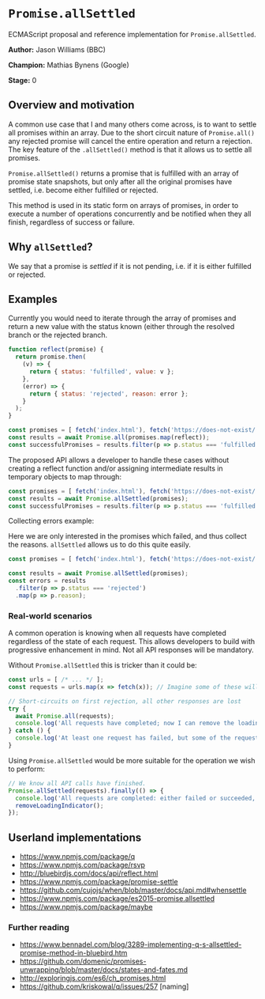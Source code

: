 

# `Promise.allSettled`

ECMAScript proposal and reference implementation for `Promise.allSettled`.

**Author:** Jason Williams (BBC) 

**Champion:** Mathias Bynens (Google)

**Stage:** 0 

## Overview and motivation

A common use case that I and many others come across, is to want to settle all promises within an array. Due to the short circuit nature of `Promise.all()` any rejected promise will cancel the entire operation and return a rejection.
The key feature of the `.allSettled()` method is that it allows us to settle all promises.

`Promise.allSettled()` returns a promise that is fulfilled with an array of promise state snapshots, but only after all the original promises have settled, i.e. become either fulfilled or rejected.

This method is used in its static form on arrays of promises, in order to execute a number of operations concurrently and be notified when they all finish, regardless of success or failure.

## Why `allSettled`?

We say that a promise is _settled_ if it is not pending, i.e. if it is either fulfilled or rejected.

## Examples

Currently you would need to iterate through the array of promises and return a new value with the status known (either through the resolved branch or the rejected branch.

```js
function reflect(promise) {
  return promise.then(
    (v) => {
      return { status: 'fulfilled', value: v };
    },
    (error) => { 
      return { status: 'rejected', reason: error };
    }
  );
}

const promises = [ fetch('index.html'), fetch('https://does-not-exist/') ];
const results = await Promise.all(promises.map(reflect));
const successfulPromises = results.filter(p => p.status === 'fulfilled');
```

The proposed API allows a developer to handle these cases without creating a reflect function and/or assigning intermediate results in temporary objects to map through:

```js
const promises = [ fetch('index.html'), fetch('https://does-not-exist/') ];
const results = await Promise.allSettled(promises);
const successfulPromises = results.filter(p => p.status === 'fulfilled');
```

Collecting errors example:

Here we are only interested in the promises which failed, and thus collect the reasons. `allSettled` allows us to do this quite easily.

```js
const promises = [ fetch('index.html'), fetch('https://does-not-exist/') ];

const results = await Promise.allSettled(promises);
const errors = results
  .filter(p => p.status === 'rejected')
  .map(p => p.reason);
```

### Real-world scenarios

A common operation is knowing when all requests have completed regardless of the state of each request. This allows developers to build with progressive enhancement in mind. Not all API responses will be mandatory.

Without `Promise.allSettled` this is tricker than it could be:

```js
const urls = [ /* ... */ ];
const requests = urls.map(x => fetch(x)); // Imagine some of these will fail, and some will succeed.

// Short-circuits on first rejection, all other responses are lost
try {
  await Promise.all(requests);
  console.log('All requests have completed; now I can remove the loading indicator.');
} catch () {
  console.log('At least one request has failed, but some of the requests still might not be finished! Oops.');
}
```

Using `Promise.allSettled` would be more suitable for the operation we wish to perform:

```js
// We know all API calls have finished.
Promise.allSettled(requests).finally(() => {
  console.log('All requests are completed: either failed or succeeded, I don‘t care');
  removeLoadingIndicator();
});
```

## Userland implementations

* https://www.npmjs.com/package/q
* https://www.npmjs.com/package/rsvp
* http://bluebirdjs.com/docs/api/reflect.html
* https://www.npmjs.com/package/promise-settle 
* https://github.com/cujojs/when/blob/master/docs/api.md#whensettle
* https://www.npmjs.com/package/es2015-promise.allsettled
* https://www.npmjs.com/package/maybe

### Further reading

* https://www.bennadel.com/blog/3289-implementing-q-s-allsettled-promise-method-in-bluebird.htm
* https://github.com/domenic/promises-unwrapping/blob/master/docs/states-and-fates.md
* http://exploringjs.com/es6/ch_promises.html
* https://github.com/kriskowal/q/issues/257 [naming]
